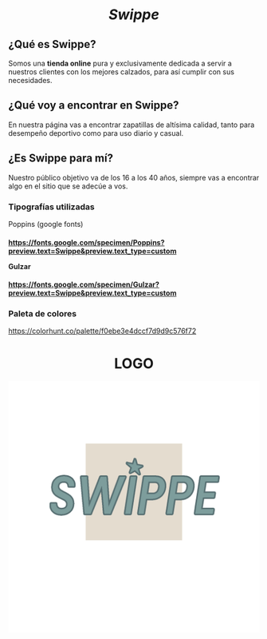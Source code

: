 ***<h1 align ="center"> Swippe </h1>***

## ¿Qué es Swippe?
Somos una __tienda online__ pura y exclusivamente dedicada a servir a nuestros clientes con los mejores calzados, para así cumplir con sus necesidades.

## ¿Qué voy a encontrar en Swippe?
En nuestra página vas a encontrar zapatillas de altísima calidad, tanto para desempeño deportivo como para uso diario y casual. 

## ¿Es Swippe para mí?
Nuestro público objetivo va de los 16 a los 40 años, siempre vas a encontrar algo en el sitio que se adecúe a vos.

### __Tipografías utilizadas__
Poppins (google fonts) <h4>
https://fonts.google.com/specimen/Poppins?preview.text=Swippe&preview.text_type=custom

Gulzar <h4>
https://fonts.google.com/specimen/Gulzar?preview.text=Swippe&preview.text_type=custom

### __Paleta de colores__
https://colorhunt.co/palette/f0ebe3e4dccf7d9d9c576f72

**<h1 align ="center"> LOGO</h1>**

![Screenshot](Swippe_logo.png)